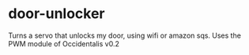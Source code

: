 door-unlocker
=============

Turns a servo that unlocks my door, using wifi or amazon sqs.
Uses the PWM module of Occidentalis v0.2
